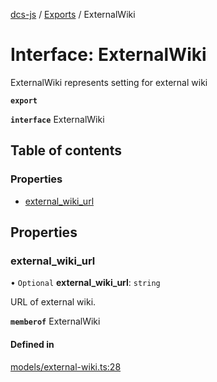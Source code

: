 [dcs-js](../README.md) / [Exports](../modules.md) / ExternalWiki

# Interface: ExternalWiki

ExternalWiki represents setting for external wiki

**`export`**

**`interface`** ExternalWiki

## Table of contents

### Properties

- [external\_wiki\_url](ExternalWiki.md#external_wiki_url)

## Properties

### <a id="external_wiki_url" name="external_wiki_url"></a> external\_wiki\_url

• `Optional` **external\_wiki\_url**: `string`

URL of external wiki.

**`memberof`** ExternalWiki

#### Defined in

[models/external-wiki.ts:28](https://github.com/unfoldingWord/dcs-js/blob/09d5a5e/models/external-wiki.ts#L28)
